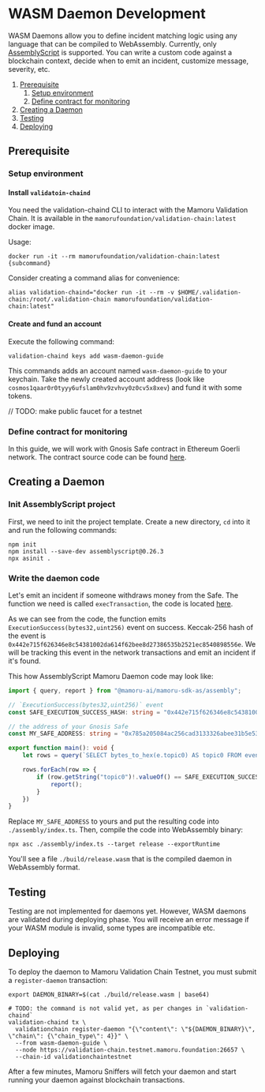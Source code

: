 # WASM Daemon Development

WASM Daemons allow you to define incident matching logic using any language that can be compiled to WebAssembly.
Currently, only [AssemblyScript](https://www.assemblyscript.org/) is supported.
You can write a custom code against a blockchain context, decide when to emit an incident, customize message, severity, etc.

1. [Prerequisite](#prerequisite)
    1. [Setup environment](#setup-environment)
    2. [Define contract for monitoring](#define-contract-for-monitoring)
2. [Creating a Daemon](#creating-a-daemon)
3. [Testing](#testing)
4. [Deploying](#deploying)

## Prerequisite

### Setup environment

#### Install `validatoin-chaind`

You need the validation-chaind CLI to interact with the Mamoru Validation Chain.
It is available in the `mamorufoundation/validation-chain:latest` docker image.

Usage:

```shell
docker run -it --rm mamorufoundation/validation-chain:latest {subcommand}
```

Consider creating a command alias for convenience:

```shell
alias validation-chaind="docker run -it --rm -v $HOME/.validation-chain:/root/.validation-chain mamorufoundation/validation-chain:latest"
```

#### Create and fund an account

Execute the following command:

```shell
validation-chaind keys add wasm-daemon-guide
```

This commands adds an account named `wasm-daemon-guide` to your keychain.
Take the newly created account address (look like `cosmos1qaar0r0tyyy6ufslam0hv9zvhvy0z0cv5x8xev`) and fund it with some tokens.

// TODO: make public faucet for a testnet

### Define contract for monitoring

In this guide, we will work with Gnosis Safe contract in Ethereum Goerli network.
The contract source code can be found [here](https://github.com/safe-global/safe-contracts/tree/main/contracts).

## Creating a Daemon

### Init AssemblyScript project

First, we need to init the project template.
Create a new directory, `cd` into it and run the following commands:
```shell
npm init
npm install --save-dev assemblyscript@0.26.3
npx asinit .
```

### Write the daemon code

Let's emit an incident if someone withdraws money from the Safe.
The function we need is called `execTransaction`, the code is located [here](https://github.com/safe-global/safe-contracts/blob/96a4e280876c33c53a09b5ef6ee78201a101ff58/contracts/Safe.sol#L119-L146).

As we can see from the code, the function emits `ExecutionSuccess(bytes32,uint256)` event on success.
Keccak-256 hash of the event is `0x442e715f626346e8c54381002da614f62bee8d27386535b2521ec8540898556e`.
We will be tracking this event in the network transactions and emit an incident if it's found.

This how AssemblyScript Mamoru Daemon code may look like:
```typescript
import { query, report } from "@mamoru-ai/mamoru-sdk-as/assembly";

// `ExecutionSuccess(bytes32,uint256)` event
const SAFE_EXECUTION_SUCCESS_HASH: string = "0x442e715f626346e8c54381002da614f62bee8d27386535b2521ec8540898556e";

// the address of your Gnosis Safe
const MY_SAFE_ADDRESS: string = "0x785a205084ac256cad3133326abee31b5e53931a";

export function main(): void {
    let rows = query(`SELECT bytes_to_hex(e.topic0) AS topic0 FROM events e WHERE e.address = '${MY_SAFE_ADDRESS}'`);

    rows.forEach(row => {
        if (row.getString("topic0")!.valueOf() == SAFE_EXECUTION_SUCCESS_HASH) {
            report();
        }
    })
}
```
Replace `MY_SAFE_ADDRESS` to yours and put the resulting code into `./assembly/index.ts`.
Then, compile the code into WebAssembly binary:
```shell
npx asc ./assembly/index.ts --target release --exportRuntime
```
You'll see a file `./build/release.wasm` that is the compiled daemon in WebAssembly format.

## Testing

Testing are not implemented for daemons yet.
However, WASM daemons are validated during deploying phase.
You will receive an error message if your WASM module is invalid, some types are incompatible etc.

## Deploying

To deploy the daemon to Mamoru Validation Chain Testnet, you must submit a `register-daemon` transaction:

```shell
export DAEMON_BINARY=$(cat ./build/release.wasm | base64)

# TODO: the command is not valid yet, as per changes in `validation-chaind`
validation-chaind tx \
  validationchain register-daemon "{\"content\": \"${DAEMON_BINARY}\", \"chain\": {\"chain_type\": 4}}" \
  --from wasm-daemon-guide \
  --node https://validation-chain.testnet.mamoru.foundation:26657 \
  --chain-id validationchaintestnet
```

After a few minutes, Mamoru Sniffers will fetch your daemon and start running your daemon against blockchain transactions.
